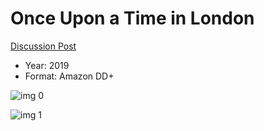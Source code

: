 # Once Upon a Time in London

[Discussion Post](https://www.avsforum.com/threads/bass-eq-for-filtered-movies.2995212/post-58686238)

* Year: 2019
* Format: Amazon DD+

![img 0](https://i.imgur.com/BVV7gZ5.jpg)

![img 1](https://i.imgur.com/orir48p.png)

